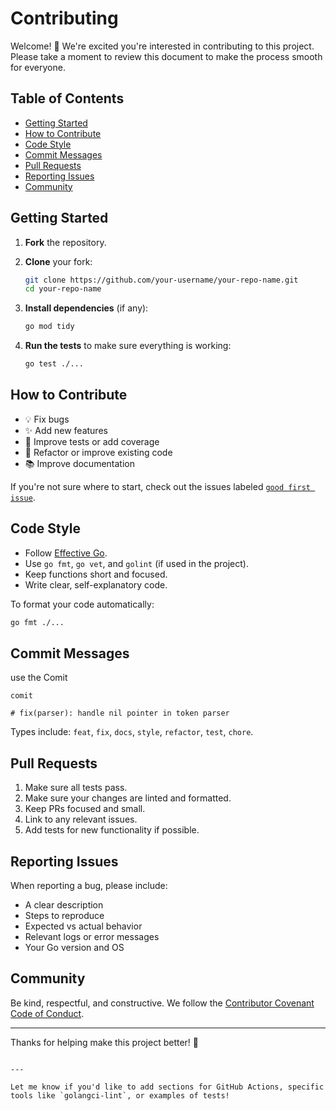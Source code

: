 # Contributing

Welcome! 🎉 We're excited you're interested in contributing to this project. Please take a moment to review this document to make the process smooth for everyone.

## Table of Contents

- [Getting Started](#getting-started)
- [How to Contribute](#how-to-contribute)
- [Code Style](#code-style)
- [Commit Messages](#commit-messages)
- [Pull Requests](#pull-requests)
- [Reporting Issues](#reporting-issues)
- [Community](#community)

## Getting Started

1. **Fork** the repository.
2. **Clone** your fork:

   ```bash
   git clone https://github.com/your-username/your-repo-name.git
   cd your-repo-name
   ```

3. **Install dependencies** (if any):

   ```bash
   go mod tidy
   ```

4. **Run the tests** to make sure everything is working:

   ```bash
   go test ./...
   ```

## How to Contribute

- 💡 Fix bugs
- ✨ Add new features
- 🧪 Improve tests or add coverage
- 🧹 Refactor or improve existing code
- 📚 Improve documentation

If you're not sure where to start, check out the issues labeled [`good first issue`](https://github.com/issamoxix/Comit/issues).

## Code Style

- Follow [Effective Go](https://golang.org/doc/effective_go.html).
- Use `go fmt`, `go vet`, and `golint` (if used in the project).
- Keep functions short and focused.
- Write clear, self-explanatory code.

To format your code automatically:

```bash
go fmt ./...
```

## Commit Messages

use the Comit
```
comit

# fix(parser): handle nil pointer in token parser

```

Types include: `feat`, `fix`, `docs`, `style`, `refactor`, `test`, `chore`.

## Pull Requests

1. Make sure all tests pass.
2. Make sure your changes are linted and formatted.
3. Keep PRs focused and small.
4. Link to any relevant issues.
5. Add tests for new functionality if possible.

## Reporting Issues

When reporting a bug, please include:

- A clear description
- Steps to reproduce
- Expected vs actual behavior
- Relevant logs or error messages
- Your Go version and OS

## Community

Be kind, respectful, and constructive. We follow the [Contributor Covenant Code of Conduct](CODE_OF_CONDUCT.md).

---

Thanks for helping make this project better! 🎈
```

---

Let me know if you'd like to add sections for GitHub Actions, specific tools like `golangci-lint`, or examples of tests!
